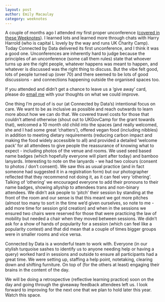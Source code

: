 ```yaml
---
layout: post
author: Emily Macaulay
category: weeknotes
---
```

A couple of months ago I attended my first proper unconference ([covered in these Weeknotes](https://connectedbydata.org/weeknotes/2025/01/28/emily-weeknotes)). I learned lots and learned more through chats with Harry Harrold (who is capital L lovely by the way and runs UK Charity Camp). Today Connected by Data delivered its first unconference, and I think it was a good one. Unconferences are inherently hard to judge because the principles of an unconference (some call them rules) state that whoever turns up are the right people, whatever happens was meant to happen, and whatever is discussed was the right thing to discuss. But the vibe felt good, lots of people turned up (over 70) and there seemed to be lots of good discussions - and connections happening outside the organised spaces too.

If you attended and didn’t get a chance to leave us a ‘give away’ card, please do [email me](mailto:emily@connectedbydata.org) with your thoughts on what we could improve.

One thing I’m proud of is our (at Connected by Data’s) intentional focus on care. We want to be as inclusive as possible and reach outwards to learn more about how we can do that. We covered travel costs for those that couldn’t attend otherwise (shout out to UKGovCamp for the grant towards that), welcomed a 10 month old child into the spaces (and really welcomed, she and I had some great ‘chatters’), offered vegan food (including nibbles) in addition to meeting dietary requirements (reducing carbon impact and making the food widely accessible to all) and provided a detailed ‘welcome pack’ for all attendees to give people the reassurance of knowing what to expect - including photos of the venue and rooms. We used seed based name badges (which hopefully everyone will plant after today) and bamboo lanyards. Interesting to note on the lanyards - we had two colours (consent to photos / don’t consent). We saw this as usual practice (and in fact someone had suggested it in a registration form) but our photographer reflected that they recommend not doing it, as it can feel very ‘othering’. Talking of ‘othering’ we encouraged everyone to add their pronouns to their name badges, showing allyship to attendees trans and non-binary attendees. We didn’t ask people to ‘pitch’ their session by standing at the front of the room and our sense is that this meant we got more pitches (almost too many to sort in the time we’d given ourselves, so note to me - add more time for session grid creation) and when in the sessions we ensured two chairs were reserved for those that were practicing the law of mobility but needed a chair when they moved between sessions. We didn’t ask for a show of hands of popularity for a session (which can feel like a popularity contest) and that did mean that a couple of times bigger groups were in smaller rooms and vice versa.

Connected by Data is a wonderful team to work with. Everyone (in our stylish turquoise sashes to identify us to anyone needing help or having a query) worked hard in sessions and outside to ensure all participants had a great time. We were setting up, staffing a help point, notetaking, clearing down and shifting furniture. On top of (for the others at least) engaging their brains in the content of the day.

We will be doing a retrospective (reflective learning practice) soon on the day and going through the giveaway feedback attendees left us. I look forward to improving for the next one that we plan to hold later this year. Watch this space.